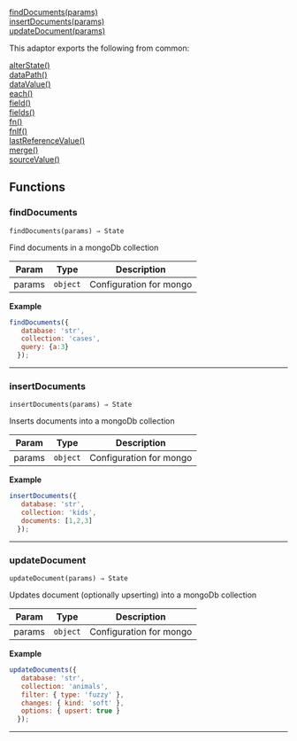 <dl>
<dt>
    <a href="#finddocuments">findDocuments(params)</a></dt>
<dt>
    <a href="#insertdocuments">insertDocuments(params)</a></dt>
<dt>
    <a href="#updatedocument">updateDocument(params)</a></dt>
</dl>


This adaptor exports the following from common:
<dl>
<dt>
    <a href="/adaptors/packages/common-docs#alterstate">alterState()</a>
</dt>
<dt>
    <a href="/adaptors/packages/common-docs#datapath">dataPath()</a>
</dt>
<dt>
    <a href="/adaptors/packages/common-docs#datavalue">dataValue()</a>
</dt>
<dt>
    <a href="/adaptors/packages/common-docs#each">each()</a>
</dt>
<dt>
    <a href="/adaptors/packages/common-docs#field">field()</a>
</dt>
<dt>
    <a href="/adaptors/packages/common-docs#fields">fields()</a>
</dt>
<dt>
    <a href="/adaptors/packages/common-docs#fn">fn()</a>
</dt>
<dt>
    <a href="/adaptors/packages/common-docs#fnif">fnIf()</a>
</dt>
<dt>
    <a href="/adaptors/packages/common-docs#lastreferencevalue">lastReferenceValue()</a>
</dt>
<dt>
    <a href="/adaptors/packages/common-docs#merge">merge()</a>
</dt>
<dt>
    <a href="/adaptors/packages/common-docs#sourcevalue">sourceValue()</a>
</dt></dl>

## Functions
### findDocuments

<p><code>findDocuments(params) ⇒ State</code></p>

Find documents in a mongoDb collection


| Param | Type | Description |
| --- | --- | --- |
| params | <code>object</code> | Configuration for mongo |


**Example**
```js
findDocuments({
   database: 'str',
   collection: 'cases',
   query: {a:3}
  });
```

* * *

### insertDocuments

<p><code>insertDocuments(params) ⇒ State</code></p>

Inserts documents into a mongoDb collection


| Param | Type | Description |
| --- | --- | --- |
| params | <code>object</code> | Configuration for mongo |


**Example**
```js
insertDocuments({
   database: 'str',
   collection: 'kids',
   documents: [1,2,3]
  });
```

* * *

### updateDocument

<p><code>updateDocument(params) ⇒ State</code></p>

Updates document (optionally upserting) into a mongoDb collection


| Param | Type | Description |
| --- | --- | --- |
| params | <code>object</code> | Configuration for mongo |


**Example**
```js
updateDocuments({
   database: 'str',
   collection: 'animals',
   filter: { type: 'fuzzy' },
   changes: { kind: 'soft' },
   options: { upsert: true }
  });
```

* * *


